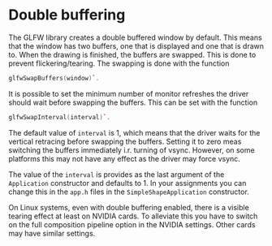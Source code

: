 # Double buffering

The GLFW library creates a double buffered window by default.
This means that the window has two buffers, one that is displayed and one that is drawn to.
When the drawing is finished, the buffers are swapped.
This is done to prevent flickering/tearing.
The swapping is done with the function

```C++
glfwSwapBuffers(window)`.
```

It is possible to set the minimum number of monitor refreshes the driver should wait before swapping the buffers.
This can be set with the function

```C++
glfwSwapInterval(interval)`.
``` 

The default value of `interval` is 1, which means that the driver waits for the vertical retracing before swapping the
buffers.
Setting it to zero meas switching the buffers immediately i.r. turning of vsync.
However, on some platforms this may not have any effect as the driver may force vsync.

The value of the `interval` is provides as the last argument of the `Application` constructor and defaults to 1.
In your assignments you can change this in the `app.h` files in the `SimpleShapeApplication` constructor.

On Linux systems, even with double buffering enabled, there is a visible tearing effect at least on NVIDIA cards.
To alleviate this you have to switch on the full composition pipeline option in the NVIDIA settings.
Other cards may have similar settings.